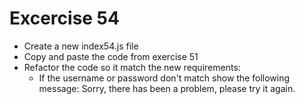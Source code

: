 # Excercise 54

* Create a new index54.js file
* Copy and paste the code from exercise 51
* Refactor the code so it match the new requirements:
  * If the username or password don't match show the following message: Sorry, there has been a problem, please try it again.